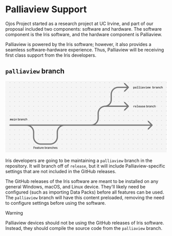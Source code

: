 # Palliaview Support

Ojos Project started as a research project at UC Irvine, and part of our
proposal included two components: software and hardware. The software component
is the Iris software, and the hardware component is Palliaview.

Palliaview is powered by the Iris software; however, it also provides a seamless
software-hardware experience. Thus, Palliaview will be receiving first class
support from the Iris developers.

## `palliaview` branch

![Palliaview branch support](../assets/palliaview_branch.png)

Iris developers are going to be maintaining a `palliaview` branch in the
repository. It will branch off of `release`, but it will include
Palliaview-specific settings that are not included in the GitHub releases.

The GitHub releases of the Iris software are meant to be installed on any
general Windows, macOS, and Linux device. They'll likely need be configured
(such as importing Data Packs) before all features can be used. The `palliaview`
branch will have this content preloaded, removing the need to configure settings
before using the software.

> [!WARNING]
> Palliaview devices should not be using the GitHub releases of Iris software.
> Instead, they should compile the source code from the `palliaview` branch.
